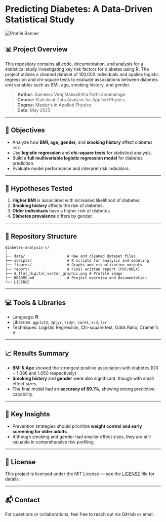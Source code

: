 # Predicting Diabetes: A Data-Driven Statistical Study

![Profile Banner](A_flat_digital_vector_graphic_features_a_round_pro.png)

## 📊 Project Overview

This repository contains all code, documentation, and analysis for a statistical study investigating key risk factors for diabetes using R. The project utilizes a cleaned dataset of 100,000 individuals and applies logistic regression and chi-square tests to evaluate associations between diabetes and variables such as BMI, age, smoking history, and gender.

> **Author:** Sameera Viraj Malwaththa Pathirannehelage  
> **Course:** Statistical Data Analysis for Applied Physics  
> **Degree:** Master’s in Applied Physics  
> **Date:** May 2025  

---

## 🔬 Objectives

- Analyze how **BMI, age, gender,** and **smoking history** affect diabetes risk.
- Use **logistic regression** and **chi-square tests** for statistical analysis.
- Build a **full multivariable logistic regression model** for diabetes prediction.
- Evaluate model performance and interpret risk indicators.

---

## 🧪 Hypotheses Tested

1. **Higher BMI** is associated with increased likelihood of diabetes.
2. **Smoking history** affects the risk of diabetes.
3. **Older individuals** have a higher risk of diabetes.
4. **Diabetes prevalence** differs by gender.

---

## 📁 Repository Structure
```
diabetes-analysis-r/
│
├── data/                   # Raw and cleaned dataset files
├── scripts/                # R scripts for analysis and modeling
├── figures/                # Graphs and visualization outputs
├── report/                 # Final written report (PDF/DOCX)
├── A_flat_digital_vector_graphic.png # Profile image
├── README.md               # Project overview and documentation
└── LICENSE
```
---

## 💻 Tools & Libraries

- Language: **R**
- Libraries: `ggplot2`, `dplyr`, `tidyr`, `caret`, `vcd`, `lsr`
- Techniques: Logistic Regression, Chi-square test, Odds Ratio, Cramér's V

---

## 📈 Results Summary

- **BMI & Age** showed the strongest positive association with diabetes (OR = 1.086 and 1.050 respectively).
- **Smoking history** and **gender** were also significant, though with small effect sizes.
- The final model had an **accuracy of 89.1%**, showing strong predictive capability.

---

## 🧠 Key Insights

- Prevention strategies should prioritize **weight control and early screening for older adults**.
- Although smoking and gender had smaller effect sizes, they are still valuable in comprehensive risk profiling.

---

## 📜 License

This project is licensed under the MIT License — see the [LICENSE](LICENSE) file for details.

---

## 📬 Contact

For questions or collaborations, feel free to reach out via GitHub or email.
